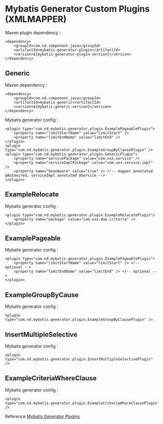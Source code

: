 Mybatis Generator Custom Plugins (XMLMAPPER)
=

Maven plugin dependency :

    <dependency>
        <groupId>com.nd.component.java</groupId>
        <artifactId>mybatis-generator-plugin</artifactId>
        <version>${mybatis-generator-plugin-version}</version>
    </dependency>

Generic
-
Maven dependency :

    <dependency>
        <groupId>com.nd.component.java</groupId>
        <artifactId>mybatis-generic</artifactId>
        <version>${mybatis-generic-version}</version>
    </dependency>

Mybatis generator config :

    <plugin type="com.nd.mybatis.generator.plugin.ExamplePageablePlugin">
        <property name="limitStartName" value="limitStart" />
        <property name="limitEndName" value="limitEnd" />
    </plugin>
    <plugin type="com.nd.mybatis.generator.plugin.ExampleGroupByClausePlugin" />
    <plugin type="com.nd.mybatis.generator.plugin.GenericPlugin">
        <property name="servicePackage" value="com.xxx.service" />
        <property name="serviceImplPackage" value="com.xxx.service.impl" />
        <property name="beanAware" value="true" /> <!-- mapper annotated @Autowired, serviceImpl annotated @Service -->
    </plugin>


ExampleRelocate
-
Mybatis generator config :

    <plugin type="com.nd.mybatis.generator.plugin.ExampleRelocatePlugin">
        <property name="package" value="com.xxx.dao.criteria" />
    </plugin>


ExamplePageable
-
Mybatis generator config :

    <plugin type="com.nd.mybatis.generator.plugin.ExamplePageablePlugin">
        <property name="limitStartName" value="limitStart" /> <!-- optional -->
        <property name="limitEndName" value="limitEnd" /> <!-- optional -->
    </plugin>


ExampleGroupByCause
-
Mybatis generator config :

    <plugin type="com.nd.mybatis.generator.plugin.ExampleGroupByClausePlugin" />


InsertMultipleSelective
-
Mybatis generator config :

    <plugin type="com.nd.mybatis.generator.plugin.InsertMultipleSelectivePlugin" />
    
ExampleCriteriaWhereClause
-
Mybatis generator config :

    <plugin type="com.nd.mybatis.generator.plugin.ExampleCriteriaWhereClausePlugin" />
    
Reference [Mybatis Generator Plugins](http://www.mybatis.org/generator/reference/pluggingIn.html)
